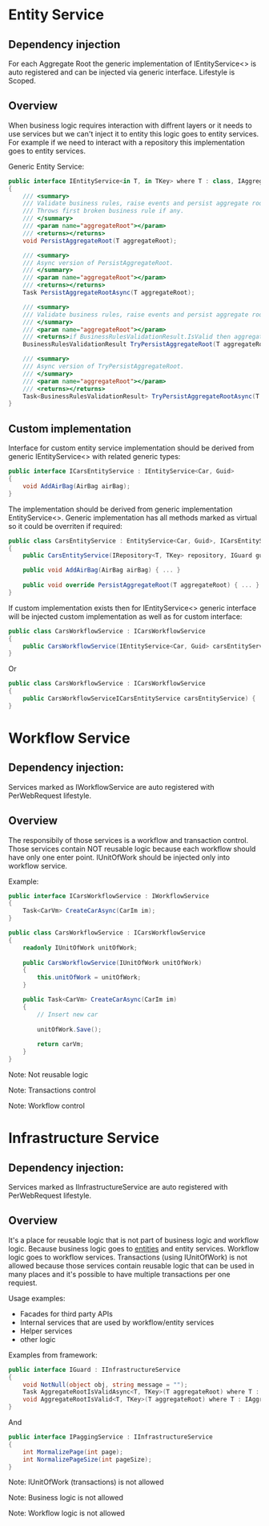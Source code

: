 # Entity Service

## Dependency injection
For each Aggregate Root the generic implementation of IEntityService<> is auto registered and can be injected via generic interface. Lifestyle is Scoped.

## Overview
When business logic requires interaction with diffrent layers or it needs to use services but we can't inject it to entity this logic goes to entity services. For example if we need to interact with a repository this implementation goes to entity services.

Generic Entity Service:
```csharp
public interface IEntityService<in T, in TKey> where T : class, IAggregateRootEntity<TKey>
{
    /// <summary>
    /// Validate business rules, raise events and persist aggregate root graph.
    /// Throws first broken business rule if any.
    /// </summary>
    /// <param name="aggregateRoot"></param>
    /// <returns></returns>
    void PersistAggregateRoot(T aggregateRoot);

    /// <summary>
    /// Async version of PersistAggregateRoot.
    /// </summary>
    /// <param name="aggregateRoot"></param>
    /// <returns></returns>
    Task PersistAggregateRootAsync(T aggregateRoot);

    /// <summary>
    /// Validate business rules, raise events and persist aggregate root graph.
    /// </summary>
    /// <param name="aggregateRoot"></param>
    /// <returns>if BusinessRulesValidationResult.IsValid then aggregate root is persisted. If not BusinessRulesValidationResult.BrokenBusinessRules is populated.</returns>
    BusinessRulesValidationResult TryPersistAggregateRoot(T aggregateRoot);

    /// <summary>
    /// Async version of TryPersistAggregateRoot.
    /// </summary>
    /// <param name="aggregateRoot"></param>
    /// <returns></returns>
    Task<BusinessRulesValidationResult> TryPersistAggregateRootAsync(T aggregateRoot);
}
```

## Custom implementation
Interface for custom entity service implementation should be derived from generic IEntityService<> with related generic types:
```csharp
public interface ICarsEntityService : IEntityService<Car, Guid>
{
    void AddAirBag(AirBag airBag);
}
```
The implementation should be derived from generic implementation EntityService<>. Generic implementation has all methods marked as virtual so it could be overriten if required: 
```csharp
public class CarsEntityService : EntityService<Car, Guid>, ICarsEntityService
{
    public CarsEntityService(IRepository<T, TKey> repository, IGuard guard, IDomainEventDispatcher domainEventDispatcher) : base(repository, guard, domainEventDispatcher) { ... }

    public void AddAirBag(AirBag airBag) { ... }
    
    public void override PersistAggregateRoot(T aggregateRoot) { ... }
}
```
If custom implementation exists then for IEntityService<> generic interface will be injected custom implementation as well as for custom interface:
```csharp
public class CarsWorkflowService : ICarsWorkflowService
{
    public CarsWorkflowService(IEntityService<Car, Guid> carsEntityService) { ... }
}
```
Or
```csharp
public class CarsWorkflowService : ICarsWorkflowService
{
    public CarsWorkflowServiceICarsEntityService carsEntityService) { ... }
}
```

# Workflow Service

## Dependency injection:
Services marked as IWorkflowService are auto registered with PerWebRequest lifestyle.

## Overview
The responsibily of those services is a workflow and transaction control. Those services contain NOT reusable logic because each workflow should have only one enter point. IUnitOfWork should be injected only into workflow service.

Example:
```csharp
public interface ICarsWorkflowService : IWorkflowService
{
    Task<CarVm> CreateCarAsync(CarIm im);
}

public class CarsWorkflowService : ICarsWorkflowService
{
    readonly IUnitOfWork unitOfWork;
    
    public CarsWorkflowService(IUnitOfWork unitOfWork)
    {
        this.unitOfWork = unitOfWork;
    }

    public Task<CarVm> CreateCarAsync(CarIm im)
    {
        // Insert new car
        
        unitOfWork.Save();
        
        return carVm;
    }
}
```

Note: Not reusable logic

Note: Transactions control

Note: Workflow control


# Infrastructure Service

## Dependency injection:
Services marked as IInfrastructureService are auto registered with PerWebRequest lifestyle.

## Overview
It's a place for reusable logic that is not part of business logic and workflow logic. Because business logic goes to [entities][1] and entity services. Workflow logic goes to workflow services. Transactions (using IUnitOfWork) is not allowed because those services contain reusable logic that can be used in many places and it's possible to have multiple transactions per one requiest. 

Usage examples:
* Facades for third party APIs
* Internal services that are used by workflow/entity services
* Helper services
* other logic

Examples from framework:

```csharp
public interface IGuard : IInfrastructureService
{
    void NotNull(object obj, string message = "");
    Task AggregateRootIsValidAsync<T, TKey>(T aggregateRoot) where T : IAggregateRootEntity<TKey>;
    void AggregateRootIsValid<T, TKey>(T aggregateRoot) where T : IAggregateRootEntity<TKey>;
}
```
And
```csharp
public interface IPaggingService : IInfrastructureService
{
    int MormalizePage(int page);
    int NormalizePageSize(int pageSize);
}
```

Note: IUnitOfWork (transactions) is not allowed

Note: Business logic is not allowed

Note: Workflow logic is not allowed

[1]: https://github.com/Alexander-Shein/DddCore/blob/net-core/Src/BLL/README.md#entity
